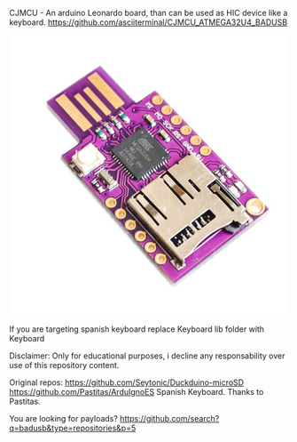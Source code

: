 CJMCU - An arduino Leonardo board, than can be used as HIC device like a keyboard. 
https://github.com/asciiterminal/CJMCU_ATMEGA32U4_BADUSB

![alt text](https://github.com/pmartinezrhub/BadUSB/blob/main/CJMCU.jpg)

If you are targeting spanish keyboard replace Keyboard lib folder with Keyboard 

Disclaimer: Only for educational purposes, i decline any responsability over use of this repository content. 

Original repos:
https://github.com/Seytonic/Duckduino-microSD
https://github.com/Pastitas/ArduIgnoES Spanish Keyboard. Thanks to Pastitas. 


You are looking for payloads?
https://github.com/search?q=badusb&type=repositories&p=5
